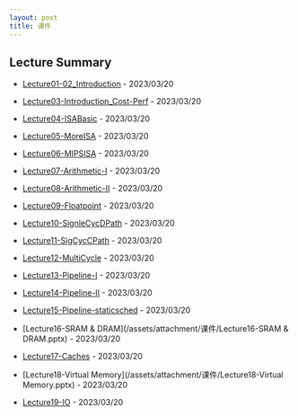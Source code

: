 ```yaml
---
layout: post
title: 课件
---
```


## Lecture Summary
- [Lecture01-02_Introduction](/assets/attachment/课件/Lecture01-02_Introduction.pptx) - 2023/03/20
- [Lecture03-Introduction_Cost-Perf](/assets/attachment/课件/Lecture03-Introduction_Cost-Perf.pptx) - 2023/03/20
- [Lecture04-ISABasic](/assets/attachment/课件/Lecture04-ISABasic.pptx) - 2023/03/20
- [Lecture05-MoreISA](/assets/attachment/课件/Lecture05-MoreISA.pptx) - 2023/03/20

- [Lecture06-MIPSISA](/assets/attachment/课件/Lecture06-MIPSISA.pptx) - 2023/03/20
- [Lecture07-Arithmetic-I](/assets/attachment/课件/Lecture07-Arithmetic-I.pptx) - 2023/03/20
- [Lecture08-Arithmetic-II](/assets/attachment/课件/Lecture08-Arithmetic-II.pptx) - 2023/03/20
- [Lecture09-Floatpoint](/assets/attachment/课件/Lecture09-Floatpoint.pptx) - 2023/03/20

- [Lecture10-SignleCycDPath](/assets/attachment/课件/Lecture10-SignleCycDPath.pptx) - 2023/03/20
- [Lecture11-SigCycCPath](/assets/attachment/课件Lecture11-SigCycCPath.pptx) - 2023/03/20
- [Lecture12-MultiCycle](/assets/attachment/课件/Lecture12-MultiCycle.pptx) - 2023/03/20
- [Lecture13-Pipeline-I](/assets/attachment/课件/Lecture13-Pipeline-I.pptx) - 2023/03/20

- [Lecture14-Pipeline-II](/assets/attachment/课件/Lecture14-Pipeline-II.pptx) - 2023/03/20
- [Lecture15-Pipeline-staticsched](/assets/attachment/课件/Lecture15-Pipeline-staticsched.pptx) - 2023/03/20
- [Lecture16-SRAM & DRAM](/assets/attachment/课件/Lecture16-SRAM & DRAM.pptx) - 2023/03/20
- [Lecture17-Caches](/assets/attachment/课件/Lecture17-Caches.pptx) - 2023/03/20

- [Lecture18-Virtual Memory](/assets/attachment/课件/Lecture18-Virtual Memory.pptx) - 2023/03/20
- [Lecture19-IO](/assets/attachment/课件/Lecture19-IO.pptx) - 2023/03/20
